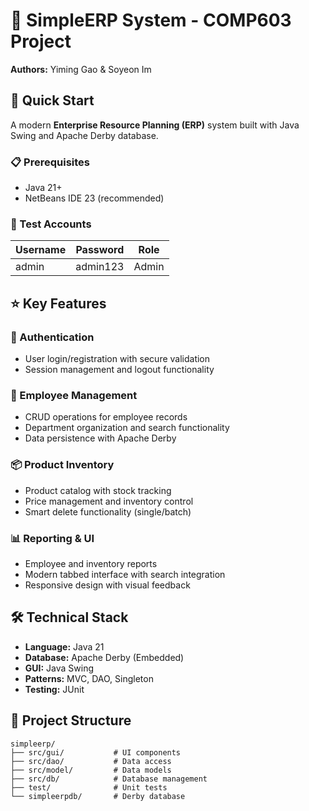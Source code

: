 # 🏢 SimpleERP System - COMP603 Project

**Authors:** Yiming Gao & Soyeon Im

## 🚀 Quick Start

A modern **Enterprise Resource Planning (ERP)** system built with Java Swing and Apache Derby database.

### 📋 Prerequisites
- Java 21+ 
- NetBeans IDE 23 (recommended)

### 🔐 Test Accounts
| Username | Password | Role   |
|----------|----------|--------|
| admin    | admin123 | Admin  |

## ⭐ Key Features

### 🔑 Authentication
- User login/registration with secure validation
- Session management and logout functionality

### 👥 Employee Management  
- CRUD operations for employee records
- Department organization and search functionality
- Data persistence with Apache Derby

### 📦 Product Inventory
- Product catalog with stock tracking
- Price management and inventory control
- Smart delete functionality (single/batch)

### 📊 Reporting & UI
- Employee and inventory reports
- Modern tabbed interface with search integration
- Responsive design with visual feedback

## 🛠️ Technical Stack

- **Language:** Java 21
- **Database:** Apache Derby (Embedded)
- **GUI:** Java Swing
- **Patterns:** MVC, DAO, Singleton
- **Testing:** JUnit

## 📁 Project Structure
```
simpleerp/
├── src/gui/           # UI components  
├── src/dao/           # Data access
├── src/model/         # Data models
├── src/db/            # Database management
├── test/              # Unit tests
└── simpleerpdb/       # Derby database
```

